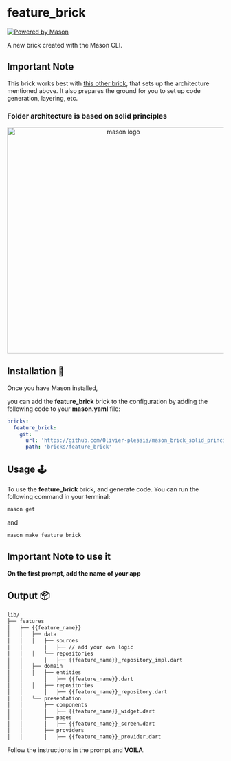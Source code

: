 # feature_brick

[![Powered by Mason](https://img.shields.io/endpoint?url=https%3A%2F%2Ftinyurl.com%2Fmason-badge)](https://github.com/felangel/mason)

A new brick created with the Mason CLI.

## Important Note

This brick works best with [this other brick](https://github.com/Olivier-plessis/mason_brick_solid_principles_riverpod/blob/main/bricks/riverpod_solid_principles_brick/README.md), that sets up the architecture mentioned above. It also prepares the ground for you to set up code generation, layering, etc.

### Folder architecture is based on solid principles

<p align="center">
<img src="https://miro.medium.com/v2/resize:fit:4800/format:webp/0*1w080Y72qaOdoC3W.png" height="525" alt="mason logo" />
</p>

## Installation 🚀

Once you have Mason installed,

you can add the **feature_brick** brick to the configuration by adding the following code to your **mason.yaml** file:

``` yaml
bricks:
  feature_brick:
    git:
      url: 'https://github.com/Olivier-plessis/mason_brick_solid_principles_riverpod'
      path: 'bricks/feature_brick'
```

## Usage 🕹️

To use the **feature_brick** brick, and generate code. You can run the following command in your terminal:

``` sh
mason get
```

and

``` sh
mason make feature_brick
```

## Important Note to use it

**On the first prompt, add the name of your app**

## Output 📦

``` sh
lib/
├── features
│   ├── {{feature_name}}
│   │   ├── data
│   │   │   ├── sources
│   │       │   ├── // add your own logic
│   │   │   └── repositories
│   │       │   ├── {{feature_name}}_repository_impl.dart
│   │   ├── domain
│   │   │   ├── entities
│   │       │   ├── {{feature_name}}.dart
│   │   │   ├── repositories
│   │       │   ├── {{feature_name}}_repository.dart
│   │   └── presentation
│   │       ├── components
│   │       │   ├── {{feature_name}}_widget.dart
│   │       ├── pages
│   │       │   ├── {{feature_name}}_screen.dart
│   │       ├── providers
│   │       │   ├── {{feature_name}}_provider.dart
 ```

Follow the instructions in the prompt and **VOILA**.
